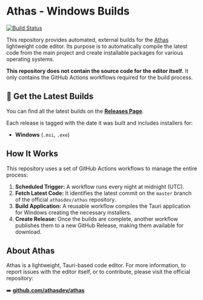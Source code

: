 # Athas - Windows Builds

[![Build Status](https://github.com/R4ULtv/athas-builds/actions/workflows/nightly.yml/badge.svg)](https://github.com/r4ultv/athas-builds/actions//workflows/nightly.yml)

This repository provides automated, external builds for the [Athas](https://github.com/athasdev/athas) lightweight code editor. Its purpose is to automatically compile the latest code from the main project and create installable packages for various operating systems.

**This repository does not contain the source code for the editor itself.** It only contains the GitHub Actions workflows required for the build process.

## 🚀 Get the Latest Builds

You can find all the latest builds on the [**Releases Page**](https://github.com/r4ultv/athas-builds/releases).

Each release is tagged with the date it was built and includes installers for:
*   **Windows** (`.msi`, `.exe`)

## How It Works

This repository uses a set of GitHub Actions workflows to manage the entire process:

1.  **Scheduled Trigger:** A workflow runs every night at midnight (UTC).
2.  **Fetch Latest Code:** It identifies the latest commit on the `master` branch of the official `athasdev/athas` repository.
3.  **Build Application:** A reusable workflow compiles the Tauri application for Windows creating the necessary installers.
4.  **Create Release:** Once the builds are complete, another workflow publishes them to a new GitHub Release, making them available for download.

## About Athas

Athas is a lightweight, Tauri-based code editor. For more information, to report issues with the editor itself, or to contribute, please visit the official repository:

➡️ **[github.com/athasdev/athas](https://github.com/athasdev/athas)**

